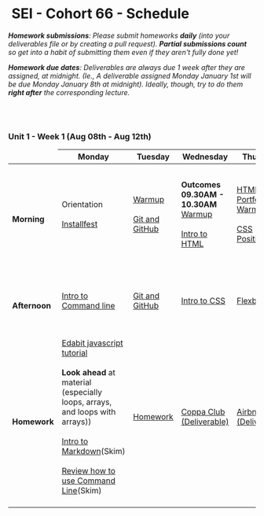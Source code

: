 
<h1><img src="https://ga-dash.s3.amazonaws.com/production/assets/logo-9f88ae6c9c3871690e33280fcf557f33.png" alt="" style="max-width:100%;"></a> SEI - Cohort 66 - Schedule</h1>

<i><strong>Homework submissions</strong>: Please submit homeworks <strong>daily</strong> (into your deliverables file or by creating a pull request). <strong>Partial submissions count</strong> so get into a habit of submitting them even if they aren't fully done yet!</i>

<i><strong>Homework due dates</strong>: Deliverables are always due 1 week after they are assigned, at midnight. (Ie., A deliverable assigned Monday January 1st will be due Monday January 8th at midnight). Ideally, though, try to do them <strong>right after</strong> the corresponding lecture.</i>



<br>
</hr>
<br>

### Unit 1 -  Week 1 (Aug 08th - Aug 12th)

<table>
<thead>
<tr>
  <td></td>
  <th>Monday</th>
  <th>Tuesday</th>
  <th>Wednesday</th>
  <th>Thursday</th>
  <th>Friday</th>
</tr>
</thead>
<tbody>

<tr>
  <td><strong>Morning</strong></td>



  <td>
    Orientation</br><br>
    <a href="Lessons/Week01/Day01/installfest.md">Installfest</a><br><br>
     
   
  </td>
  <td>
    <a href="">Warmup</a></br></br>
    <a href="Lessons/Week01/Day02/Git-GitHub/README.md">Git and GitHub</a></br></br>
  </td>
  <td>
   <strong>Outcomes 09.30AM - 10.30AM</strong> <br>
  <a href="Warmups/Week01/Day03/README.md">Warmup</a></br></br>
    <a href="Lessons/Week01/Day03/html.md">Intro to HTML</a></br></br>
  </td>
  <td>
  <a href="Warmups/Week01/Day04/html&css-portfolio/README.md">HTML & CSS Portfolio Warmup</a></br></br>
    <a href="Lessons/Week01/Day04/css-positioning/README.md">CSS Positioning</a></br></br>
   
  </td>

<td>
   <a href="Warmups/Week02/Day01/HTML&CSS/readme.md">Warmup</a></br></br>
   <a href="Lessons/Week02/Day01/js-intro/README.md">Intro to JS</a></br></br>
     <a href="Lessons/Week02/Day01/js-arrays&loops/readme.md">JS Arrays, Loops</a></br></br>
     <a href="Lessons/Week02/Day01/js-arrays&loops/Exercises/loops/lap1.md">Loops LAB</a></br></br>
      <a href="Lessons/Week02/Day01/js-arrays%26loops/Exercises/arrays/lap1.md">Arrays LAB</a></br></br>
  </td>
</tr>

<tr>
  <td><strong>Afternoon</strong></td>

  


  <td>
    <a href="Lessons/Week01/Day01/Command_Line_Intro.md">Intro to Command line</a></br></br>
  </td>
  <td>
   <a href="Lessons/Week01/Day02/Git-GitHub/README.md">Git and GitHub</a></br></br>
   
  </td>
  <td>
          <a href="Lessons/Week01/Day03/css.md">Intro to CSS</a></br></br>
  </td>
  <td>
    <a href="Lessons/Week01/Day04/flexbox/README.md">Flexbox</a></br></br>
  </td>

<td>
 <a href="Lessons/Week02/Day01/js-functions/README.md">JS Functions</a></br></br>
 <a href="Lessons/Week02/Day01/js-functions/Lab.js">JS LAB (Deliverable)</a></br></br>

  </td>

</tr>

<tr>
  <td><strong>Homework</strong></td>
  

  <td>
    <a href="https://edabit.com/tutorial/javascript">Edabit javascript tutorial</a><br><br>
    <strong>Look ahead</strong> at material<br> (especially loops, arrays, and loops with arrays))<br><br>
    <a href="Lessons/Week01/Day01/Markdown-intro.md">Intro to Markdown</a>(Skim)</br></br>
    <a href="Lessons/Week01/Day01/CommandLine.md">Review how to use Command Line</a>(Skim)<br><br>
  </td>
  <td>
      <a href=""> Homework </a></br></br>
  </td>
  <td>
   <a href="Homework/Week01/Day03/html-coppa-club/"> Coppa Club (Deliverable)</a></br></br>
  </td>
  <td>
   <a href="Homework/Week01/Day04/airbnb/"> Airbnb (Deliverable)</a></br></br>
  </td>

<td>
   <a href=""> Homework </a></br></br>
  </td>

</tr>
</tbody>
</table>
